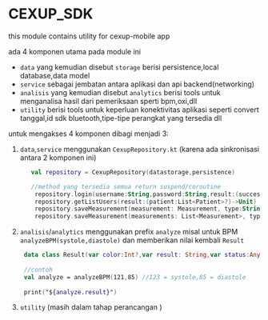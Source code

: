 # CEXUP_SDK
this module contains utility for cexup-mobile app 

ada 4 komponen utama pada module ini

 - `data` yang kemudian disebut `storage` berisi persistence,local database,data model
 - `service` sebagai jembatan antara aplikasi dan api backend(networking)
 - `analisis` yang kemudian disebut `analytics` berisi tools untuk menganalisa hasil dari pemeriksaan sperti bpm,oxi,dll
 - `utility` berisi tools untuk keperluan konektivitas aplikasi seperti convert tanggal,id sdk bluetooth,tipe-tipe perangkat yang tersedia dll

untuk mengakses 4 komponen dibagi menjadi 3:
1. `data`,`service` menggunakan `CexupRepository.kt` (karena ada sinkronisasi antara 2 komponen ini)
   ```kotlin
      val repository = CexupRepository(datastorage,persistence)
   
      //method yang tersedia semua return suspend/coroutine
       repository.login(username:String,password:String,result:(success:Boolean,nurse:Nurse)->Unit)
       repository.getListUsers(result:(patient:List<Patient>?)->Unit)
       repository.saveMeasurement(measurement: Measurement, type:String,result:(success:Boolean,message:String)->Unit)
       repository.saveMeasurement(measurements: List<Measurement>, type:String,result:(success:Boolean,message:String)->Unit)
   ```
2. `analisis`/`analytics` menggunakan prefix `analyze` misal untuk BPM `analyzeBPM(systole,diastole)` dan memberikan nilai kembali `Result`
   ```kotlin
    data class Result(var color:Int?,var result: String,var status:Any?) 
    
    //contoh
    val analyze = analyzeBPM(121,85) //123 = systole,85 = diastole
    
    print("${analyze.result}")
   ```
3. `utility` (masih dalam tahap perancangan )
